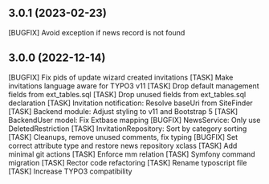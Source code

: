 ## 3.0.1 (2023-02-23)

[BUGFIX] Avoid exception if news record is not found

## 3.0.0 (2022-12-14)

[BUGFIX] Fix pids of update wizard created invitations
[TASK] Make invitations language aware for TYPO3 v11
[TASK] Drop default management fields from ext_tables.sql
[TASK] Drop unused fields from ext_tables.sql declaration
[TASK] Invitation notification: Resolve baseUri from SiteFinder
[TASK] Backend module: Adjust styling to v11 and Bootstrap 5
[TASK] BackendUser model: Fix Extbase mapping
[BUGFIX] NewsService: Only use DeletedRestriction
[TASK] InvitationRepository: Sort by category sorting
[TASK] Cleanups, remove unused comments, fix typing
[BUGFIX] Set correct attribute type and restore news repository xclass
[TASK] Add minimal git actions
[TASK] Enforce mm relation
[TASK] Symfony command migration
[TASK] Rector code refactoring
[TASK] Rename typoscript file
[TASK] Increase TYPO3 compatibility
